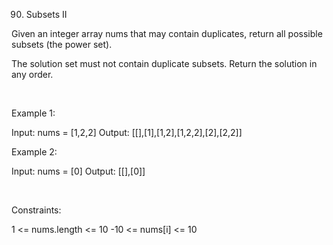 90. Subsets II

Given an integer array nums that may contain duplicates, return all possible 
subsets
 (the power set).

The solution set must not contain duplicate subsets. Return the solution in any order.

 

Example 1:

Input: nums = [1,2,2]
Output: [[],[1],[1,2],[1,2,2],[2],[2,2]]


Example 2:

Input: nums = [0]
Output: [[],[0]]


 

Constraints:

1 <= nums.length <= 10
-10 <= nums[i] <= 10